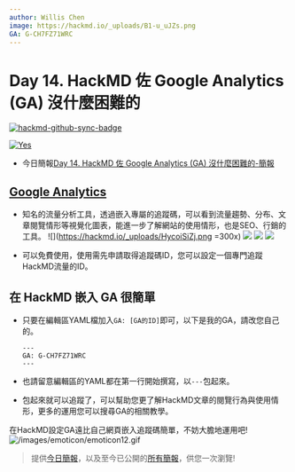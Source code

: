 ```yaml
---
author: Willis Chen
image: https://hackmd.io/_uploads/B1-u_uJZs.png
GA: G-CH7FZ71WRC
---
```


# Day 14. HackMD 佐 Google Analytics (GA)  沒什麼困難的

[![hackmd-github-sync-badge](https://hackmd.io/PsDlkiW8R526L38gMn4ubQ/badge)](https://hackmd.io/PsDlkiW8R526L38gMn4ubQ)


[![Yes](https://img.youtube.com/vi/IpgkQR9OXgg/0.jpg)](https://www.youtube.com/watch?v=IpgkQR9OXgg)


- 今日簡報[Day 14. HackMD 佐 Google Analytics (GA)  沒什麼困難的-簡報](https://hackmd.io/@wiimax/intro-hackmd-14)

## [Google Analytics](https://analytics.google.com/)
- 知名的流量分析工具，透過嵌入專屬的追蹤碼，可以看到流量趨勢、分布、文章閱覽情形等視覺化圖表，能進一步了解網站的使用情形，也是SEO、行銷的工具。
  ![](https://hackmd.io/_uploads/HycoiSiZj.png =300x)
  ![](https://hackmd.io/_uploads/HJVVdSs-j.png)
  ![](https://hackmd.io/_uploads/SyL1cHjZj.png)
  ![](https://hackmd.io/_uploads/Hy9boHjbi.png)

- 可以免費使用，使用需先申請取得追蹤碼ID，您可以設定一個專門追蹤HackMD流量的ID。

## 在 HackMD 嵌入 GA 很簡單
- 只要在編輯區YAML檔加入`GA: [GA的ID]`即可，以下是我的GA，請改您自己的。
    ```
    ---
    GA: G-CH7FZ71WRC
    ---
    ```
- 也請留意編輯區的YAML都在第一行開始撰寫，以`---`包起來。

- 包起來就可以追蹤了，可以幫助您更了解HackMD文章的閱覽行為與使用情形，更多的運用您可以搜尋GA的相關教學。

在HackMD設定GA遠比自己網頁嵌入追蹤碼簡單，不妨大膽地運用吧!![/images/emoticon/emoticon12.gif](/images/emoticon/emoticon12.gif)

> 提供[今日簡報](https://hackmd.io/@wiimax/intro-hackmd-14)，以及至今已公開的[所有簡報](https://hackmd.io/@wiimax/intro-hackmd-slides)，供您一次瀏覽!
